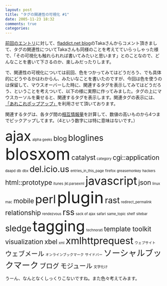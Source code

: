 ```yaml
---
layout: post
title: "タグの関連性の可視化 #1"
date: 2005-11-23 18:32
comments: true
categories: 
---
```

<p class="entryBody">
<a href="http://mizzy.org/web/tagRelationVisualization.html" target="_blank">前回のエントリ</a>に対して、<a href="http://www.fladdict.net/blog-jp/" target="_blank">fladdict.net blog</a>のTakaさんからコメント頂きまして、タグの関連性についてTakaさんも同様のことを考えてていらっしゃった様で、「その可視化も触れられれば書いてみたいと思います」とのことなので、どんなことを書いて下さるのか、楽しみだったりします。
</p>

<p class="entryBody">
で、関連性の可視化については前回、色をつかってみてはどうだろう、でも具体的にどうやるかはわからん、みたいなことを書いたのですが、今回は色を使うのは保留して、マウスオーバーした時に、関連するタグを表示してみてはどうだろう、ということを考えついて、以下の様に実際に作ってみました。タグの上にマウスカーソルを乗せると、関連するタグを表示します。関連タグの表示には、<a href="http://www.remus.dti.ne.jp/~a-satomi/bunsyorou/ArekorePopup.html" target="_blank">「あれこれポップアップ」</a>を利用させて頂いております。
</p>

<p class="entryBody">
関連するタグは、各タグ間の<a href="http://prairie.lang.nagoya-u.ac.jp/~sugiura/corpus-project/genkou/sougojouhou/node8.html" target="_blank">相互情報量</a>を計算して、数値の高いものから4つまでピックアップしてます。（4という数字には特に意味はないです。）
</p>

<p class="code">
<span style='font-size: 3.10258509299405em;cursor: pointer;' title='関連タグ html::prototype ウェブメール catalyst モジュール '>ajax</span> <span style='font-size: 0.8em;cursor: pointer;' title='関連タグ hackers blog '>alpha geeks</span> <span style='font-size: 1.49314718055995em;cursor: pointer;' title='関連タグ alpha geeks hackers '>blog</span> <span style='font-size: 1.89861228866811em;cursor: pointer;' title='関連タグ greasemonkey firefox mobile sledge '>bloglines</span> <span style='font-size: 3.74443897916644em;cursor: pointer;' title='関連タグ plugin same_topic rast template toolkit '>blosxom</span> <span style='font-size: 1.49314718055995em;cursor: pointer;' title='関連タグ モジュール html::prototype perl ajax '>catalyst</span> <span style='font-size: 0.8em;cursor: pointer;' title='関連タグ technorati rss tagging blosxom '>category</span> <span style='font-size: 1.49314718055995em;cursor: pointer;' title='関連タグ shelf sledge mobile perl '>cgi::application</span> <span style='font-size: 0.8em;cursor: pointer;' title='関連タグ itunes rendezvous linux '>daapd</span> <span style='font-size: 0.8em;cursor: pointer;' title='関連タグ javascript '>db</span> <span style='font-size: 0.8em;cursor: pointer;' title='関連タグ サイドバー ブログ javascript '>dbx</span> <span style='font-size: 1.89861228866811em;cursor: pointer;' title='関連タグ json ajax '>del.icio.us</span> <span style='font-size: 0.8em;cursor: pointer;' title='関連タグ plugin blosxom '>entries_in_this_page</span> <span style='font-size: 0.8em;cursor: pointer;' title='関連タグ greasemonkey bloglines '>firefox</span> <span style='font-size: 0.8em;cursor: pointer;' title='関連タグ firefox bloglines '>greasemonkey</span> <span style='font-size: 0.8em;cursor: pointer;' title='関連タグ alpha geeks blog '>hackers</span> <span style='font-size: 1.49314718055995em;cursor: pointer;' title='関連タグ モジュール catalyst perl ajax '>html::prototype</span> <span style='font-size: 0.8em;cursor: pointer;' title='関連タグ rendezvous daapd linux '>itunes</span> <span style='font-size: 0.8em;cursor: pointer;' title='関連タグ xml json javascript '>jkl.parsexml</span> <span style='font-size: 2.59175946922806em;cursor: pointer;' title='関連タグ db サイドバー ウェブメール jkl.parsexml '>javascript</span> <span style='font-size: 1.49314718055995em;cursor: pointer;' title='関連タグ xml jkl.parsexml del.icio.us javascript '>json</span> <span style='font-size: 0.8em;cursor: pointer;' title='関連タグ itunes rendezvous daapd '>linux</span> <span style='font-size: 0.8em;cursor: pointer;' title='関連タグ 文字化け safari xmlhttprequest '>mac</span> <span style='font-size: 1.49314718055995em;cursor: pointer;' title='関連タグ bloglines sledge cgi::application perl '>mobile</span> <span style='font-size: 2.59175946922806em;cursor: pointer;' title='関連タグ html::prototype mobile catalyst モジュール '>perl</span> <span style='font-size: 3.69037175789616em;cursor: pointer;' title='関連タグ same_topic rast template toolkit entries_in_this_page '>plugin</span> <span style='font-size: 1.89861228866811em;cursor: pointer;' title='関連タグ plugin blosxom '>rast</span> <span style='font-size: 0.8em;cursor: pointer;' title='関連タグ plugin blosxom '>redirect_permalink</span> <span style='font-size: 1.49314718055995em;cursor: pointer;' title='関連タグ visualization tagging '>relationship</span> <span style='font-size: 0.8em;cursor: pointer;' title='関連タグ itunes daapd linux '>rendezvous</span> <span style='font-size: 1.89861228866811em;cursor: pointer;' title='関連タグ technorati category xbel ソーシャルブックマーク '>rss</span> <span style='font-size: 0.8em;cursor: pointer;' title='関連タグ javascript ajax '>sack of ajax</span> <span style='font-size: 0.8em;cursor: pointer;' title='関連タグ 文字化け mac xmlhttprequest '>safari</span> <span style='font-size: 0.8em;cursor: pointer;' title='関連タグ plugin blosxom '>same_topic</span> <span style='font-size: 0.8em;cursor: pointer;' title='関連タグ cgi::application sledge perl '>shelf</span> <span style='font-size: 0.8em;cursor: pointer;' title='関連タグ オンラインブックマーク ソーシャルブックマーク '>sitebar</span> <span style='font-size: 1.89861228866811em;cursor: pointer;' title='関連タグ shelf cgi::application mobile bloglines '>sledge</span> <span style='font-size: 3.36494935746154em;cursor: pointer;' title='関連タグ relationship visualization technorati category '>tagging</span> <span style='font-size: 0.8em;cursor: pointer;' title='関連タグ category rss tagging blosxom '>technorati</span> <span style='font-size: 1.49314718055995em;cursor: pointer;' title='関連タグ plugin blosxom '>template toolkit</span> <span style='font-size: 1.49314718055995em;cursor: pointer;' title='関連タグ relationship tagging '>visualization</span> <span style='font-size: 1.49314718055995em;cursor: pointer;' title='関連タグ ソーシャルブックマーク rss '>xbel</span> <span style='font-size: 0.8em;cursor: pointer;' title='関連タグ jkl.parsexml json javascript '>xml</span> <span style='font-size: 2.18629436111989em;cursor: pointer;' title='関連タグ ウェブメール 文字化け safari mac '>xmlhttprequest</span> <span style='font-size: 0.8em;cursor: pointer;' title='関連タグ ブログ '>ウェブサイト</span> <span style='font-size: 1.49314718055995em;cursor: pointer;' title='関連タグ xmlhttprequest javascript ajax '>ウェブメール</span> <span style='font-size: 0.8em;cursor: pointer;' title='関連タグ sitebar ソーシャルブックマーク '>オンラインブックマーク</span> <span style='font-size: 0.8em;cursor: pointer;' title='関連タグ dbx ブログ javascript '>サイドバー</span> <span style='font-size: 1.89861228866811em;cursor: pointer;' title='関連タグ オンラインブックマーク sitebar xbel rss '>ソーシャルブックマーク</span> <span style='font-size: 1.49314718055995em;cursor: pointer;' title='関連タグ サイドバー dbx ウェブサイト javascript '>ブログ</span> <span style='font-size: 1.49314718055995em;cursor: pointer;' title='関連タグ html::prototype catalyst perl ajax '>モジュール</span> <span style='font-size: 0.8em;cursor: pointer;' title='関連タグ safari mac xmlhttprequest '>文字化け</span> 
</p>

<p class="entryBody">
うーん、なんとなくしっくりこないですね。また色々考えてみます。
</p>
